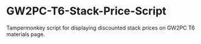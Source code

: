 # GW2PC-T6-Stack-Price-Script
Tampermonkey script for displaying discounted stack prices on GW2PC T6 materials page.
